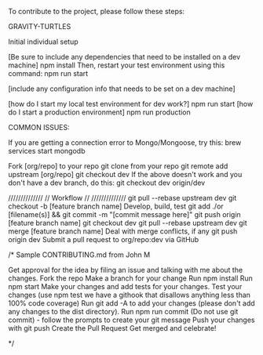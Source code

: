 To contribute to the project, please follow these steps:




GRAVITY-TURTLES

Initial individual setup

[Be sure to include any dependencies that need to be installed on a dev machine]
  npm install
  Then, restart your test environment using this command:
    npm run start

[include any configuration info that needs to be set on a dev machine]

[how do I start my local test environment for dev work?]
  npm run start
[how do I start a production environment]
  npm run production

COMMON ISSUES:

If you are getting a connection error to Mongo/Mongoose, try this:
  brew services start mongodb



Fork [org/repo] to your repo
git clone from your repo
git remote add upstream [org/repo]
git checkout dev
If the above doesn't work and you don't have a dev branch, do this:
git checkout dev origin/dev


  //////////////
 // Workflow //
//////////////
git pull --rebase upstream dev
git checkout -b [feature branch name]
Develop, build, test
git add ./or [filename(s)] && git commit -m "[commit message here]"
git push origin [feature branch name]
git checkout dev
git pull --rebase upstream dev
git merge [feature branch name]
Deal with merge conflicts, if any
git push origin dev
Submit a pull request to org/repo:dev via GitHub





/*
Sample CONTRIBUTING.md from John M

Get approval for the idea by filing an issue and talking with me about the changes.
Fork the repo
Make a branch for your change
Run npm install
Run npm start
Make your changes and add tests for your changes.
Test your changes (use npm test we have a githook that disallows anything less than 100% code coverage)
Run git add -A to add your changes (please don't add any changes to the dist directory).
Run npm run commit (Do not use git commit) - follow the prompts to create your git message
Push your changes with git push
Create the Pull Request
Get merged and celebrate!

*/